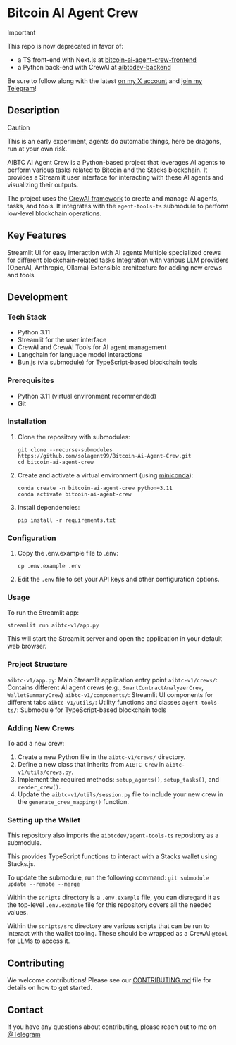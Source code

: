 
# Bitcoin AI Agent Crew

> [!IMPORTANT]
> This repo is now deprecated in favor of:
> - a TS front-end with Next.js at [bitcoin-ai-agent-crew-frontend](https://github.com/solagent99/Bitcoin-Ai-Agent-Crew-FrontEnd)
> - a Python back-end with CrewAI at [aibtcdev-backend](https://github.com/solagent99/Bitcoin-Ai-Agent-Crew-BackEnd)
> 
> Be sure to follow along with the latest [on my X account](https://x.com/soladity1) and [join my Telegram](https://t.me/soladity)!

## Description

> [!CAUTION]
> This is an early experiment, agents do automatic things, here be dragons, run at your own risk.

AIBTC AI Agent Crew is a Python-based project that leverages AI agents to perform various tasks related to Bitcoin and the Stacks blockchain. It provides a Streamlit user interface for interacting with these AI agents and visualizing their outputs.

The project uses the [CrewAI framework](https://crewai.com) to create and manage AI agents, tasks, and tools. It integrates with the `agent-tools-ts` submodule to perform low-level blockchain operations.

## Key Features

Streamlit UI for easy interaction with AI agents
Multiple specialized crews for different blockchain-related tasks
Integration with various LLM providers (OpenAI, Anthropic, Ollama)
Extensible architecture for adding new crews and tools

## Development

### Tech Stack

- Python 3.11
- Streamlit for the user interface
- CrewAI and CrewAI Tools for AI agent management
- Langchain for language model interactions
- Bun.js (via submodule) for TypeScript-based blockchain tools

### Prerequisites

- Python 3.11 (virtual environment recommended)
- Git

### Installation

1. Clone the repository with submodules:

   ```
   git clone --recurse-submodules https://github.com/solagent99/Bitcoin-Ai-Agent-Crew.git
   cd bitcoin-ai-agent-crew
   ```

2. Create and activate a virtual environment (using [miniconda](https://docs.anaconda.com/miniconda/)):

   ```
   conda create -n bitcoin-ai-agent-crew python=3.11
   conda activate bitcoin-ai-agent-crew
   ```

3. Install dependencies:

   ```
   pip install -r requirements.txt
   ```

### Configuration

1. Copy the .env.example file to .env:

   ```
   cp .env.example .env
   ```

2. Edit the `.env` file to set your API keys and other configuration options.

### Usage

To run the Streamlit app:

```
streamlit run aibtc-v1/app.py
```

This will start the Streamlit server and open the application in your default web browser.

### Project Structure

`aibtc-v1/app.py`: Main Streamlit application entry point
`aibtc-v1/crews/`: Contains different AI agent crews (e.g., `SmartContractAnalyzerCrew`, `WalletSummaryCrew`)
`aibtc-v1/components/`: Streamlit UI components for different tabs
`aibtc-v1/utils/`: Utility functions and classes
`agent-tools-ts/`: Submodule for TypeScript-based blockchain tools

### Adding New Crews

To add a new crew:

1. Create a new Python file in the `aibtc-v1/crews/` directory.
2. Define a new class that inherits from `AIBTC_Crew` in `aibtc-v1/utils/crews.py`.
3. Implement the required methods: `setup_agents()`, `setup_tasks()`, and `render_crew()`.
4. Update the `aibtc-v1/utils/session.py` file to include your new crew in the `generate_crew_mapping()` function.

### Setting up the Wallet

This repository also imports the `aibtcdev/agent-tools-ts` repository as a submodule.

This provides TypeScript functions to interact with a Stacks wallet using Stacks.js.

To update the submodule, run the following command:
`git submodule update --remote --merge`

Within the `scripts` directory is a `.env.example` file, you can disregard it as the top-level `.env.example` file for this repository covers all the needed values.

Within the `scripts/src` directory are various scripts that can be run to interact with the wallet tooling. These should be wrapped as a CrewAI `@tool` for LLMs to access it.

## Contributing

We welcome contributions! Please see our [CONTRIBUTING.md](./CONTRIBUTING.md) file for details on how to get started.

## Contact

If you have any questions about contributing, please reach out to me on [@Telegram](https://t.me/shinnyleo0912)

